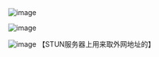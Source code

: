 ##
![image](https://github.com/user-attachments/assets/01b1c25c-ffcf-4e28-9b7d-5fa0781a3a5f)

![image](https://github.com/user-attachments/assets/e161a687-b6e5-49ae-bc3d-944046a2864e)

![image](https://github.com/user-attachments/assets/8b543e70-6254-406f-bc8d-e4371f203f40)
【STUN服务器上用来取外网地址的】
